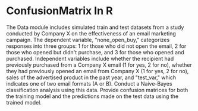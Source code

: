 # ConfusionMatrix In R
The Data module includes simulated train and test datasets from a study conducted by Company X on the effectiveness of an email marketing campaign. The dependent variable, "none_open_buy," categorizes responses into three groups: 1 for those who did not open the email, 2 for those who opened but didn't purchase, and 3 for those who opened and purchased. Independent variables include whether the recipient had previously purchased from a Company X email (1 for yes, 2 for no), whether they had previously opened an email from Company X (1 for yes, 2 for no), sales of the advertised product in the past year, and "test_var," which indicates one of two email formats (A or B).
Conduct a Naive-Bayes classification analysis using this data. Provide confusion matrices for both the training model and the predictions made on the test data using the trained model.

